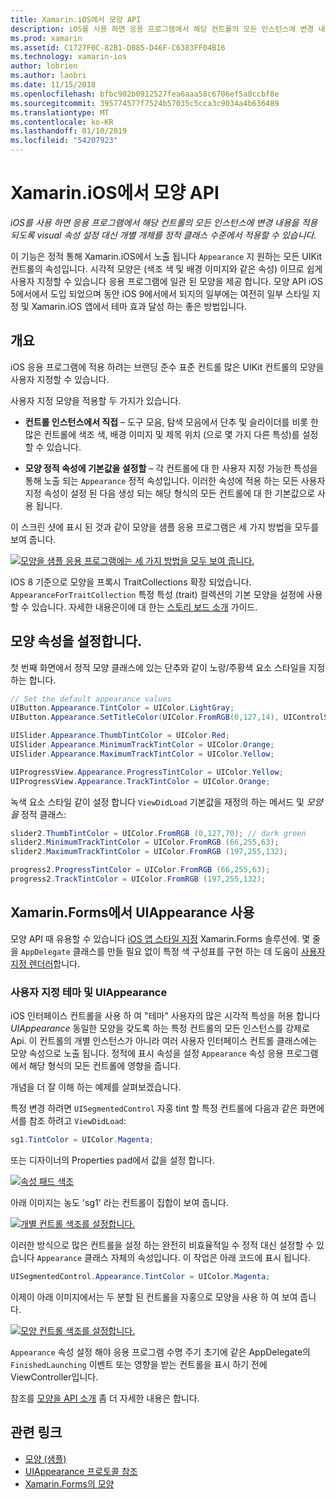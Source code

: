 ```yaml
---
title: Xamarin.iOS에서 모양 API
description: iOS를 사용 하면 응용 프로그램에서 해당 컨트롤의 모든 인스턴스에 변경 내용을 적용 되도록 visual 속성 설정 대신 개별 개체를 정적 클래스 수준에서 적용할 수 있습니다.
ms.prod: xamarin
ms.assetid: C1727F0C-82B1-D085-D46F-C6383FF04B16
ms.technology: xamarin-ios
author: lobrien
ms.author: laobri
ms.date: 11/15/2018
ms.openlocfilehash: bfbc902b0912527fea6aaa58c6706ef5a0ccbf8e
ms.sourcegitcommit: 395774577f7524b57035c5cca3c9034a4b636489
ms.translationtype: MT
ms.contentlocale: ko-KR
ms.lasthandoff: 01/10/2019
ms.locfileid: "54207923"
---
```

# <a name="appearance-api-in-xamarinios"></a>Xamarin.iOS에서 모양 API

_iOS를 사용 하면 응용 프로그램에서 해당 컨트롤의 모든 인스턴스에 변경 내용을 적용 되도록 visual 속성 설정 대신 개별 개체를 정적 클래스 수준에서 적용할 수 있습니다._

이 기능은 정적 통해 Xamarin.iOS에서 노출 됩니다 `Appearance` 지 원하는 모든 UIKit 컨트롤의 속성입니다. 시각적 모양은 (색조 색 및 배경 이미지와 같은 속성) 이므로 쉽게 사용자 지정할 수 있습니다 응용 프로그램에 일관 된 모양을 제공 합니다. 모양 API iOS 5에서에서 도입 되었으며 동안 iOS 9에서에서 되지의 일부에는 여전히 일부 스타일 지정 및 Xamarin.iOS 앱에서 테마 효과 달성 하는 좋은 방법입니다.

## <a name="overview"></a>개요

iOS 응용 프로그램에 적용 하려는 브랜딩 준수 표준 컨트롤 많은 UIKit 컨트롤의 모양을 사용자 지정할 수 있습니다.

사용자 지정 모양을 적용할 두 가지가 있습니다.

- **컨트롤 인스턴스에서 직접** – 도구 모음, 탐색 모음에서 단추 및 슬라이더를 비롯 한 많은 컨트롤에 색조 색, 배경 이미지 및 제목 위치 (으로 몇 가지 다른 특성)를 설정할 수 있습니다.

- **모양 정적 속성에 기본값을 설정할** – 각 컨트롤에 대 한 사용자 지정 가능한 특성을 통해 노출 되는 `Appearance` 정적 속성입니다. 이러한 속성에 적용 하는 모든 사용자 지정 속성이 설정 된 다음 생성 되는 해당 형식의 모든 컨트롤에 대 한 기본값으로 사용 됩니다.

이 스크린 샷에 표시 된 것과 같이 모양을 샘플 응용 프로그램은 세 가지 방법을 모두를 보여 줍니다.

[![](introduction-to-the-appearance-api-images/appearance01-sml.png "모양을 샘플 응용 프로그램에는 세 가지 방법을 모두 보여 줍니다.")](introduction-to-the-appearance-api-images/appearance01.png#lightbox)

IOS 8 기준으로 모양을 프록시 TraitCollections 확장 되었습니다.
 `AppearanceForTraitCollection` 특정 특성 (trait) 컬렉션의 기본 모양을 설정에 사용할 수 있습니다. 자세한 내용은이에 대 한는 [스토리 보드 소개](~/ios/user-interface/storyboards/unified-storyboards.md) 가이드.

## <a name="setting-appearance-properties"></a>모양 속성을 설정합니다.

첫 번째 화면에서 정적 모양 클래스에 있는 단추와 같이 노랑/주황색 요소 스타일을 지정 하는 합니다.

```csharp
// Set the default appearance values
UIButton.Appearance.TintColor = UIColor.LightGray;
UIButton.Appearance.SetTitleColor(UIColor.FromRGB(0,127,14), UIControlState.Normal);

UISlider.Appearance.ThumbTintColor = UIColor.Red;
UISlider.Appearance.MinimumTrackTintColor = UIColor.Orange;
UISlider.Appearance.MaximumTrackTintColor = UIColor.Yellow;

UIProgressView.Appearance.ProgressTintColor = UIColor.Yellow;
UIProgressView.Appearance.TrackTintColor = UIColor.Orange;
```

녹색 요소 스타일 같이 설정 합니다 `ViewDidLoad` 기본값을 재정의 하는 메서드 및 *모양을* 정적 클래스:

```csharp
slider2.ThumbTintColor = UIColor.FromRGB (0,127,70); // dark green
slider2.MinimumTrackTintColor = UIColor.FromRGB (66,255,63);
slider2.MaximumTrackTintColor = UIColor.FromRGB (197,255,132);
```

```csharp
progress2.ProgressTintColor = UIColor.FromRGB (66,255,63);
progress2.TrackTintColor = UIColor.FromRGB (197,255,132);
```

## <a name="using-uiappearance-in-xamarinforms"></a>Xamarin.Forms에서 UIAppearance 사용

모양 API 때 유용할 수 있습니다 [iOS 앱 스타일 지정](~/xamarin-forms/platform/ios/formatting.md#uiappearance) Xamarin.Forms 솔루션에. 몇 줄을 `AppDelegate` 클래스를 만들 필요 없이 특정 색 구성표를 구현 하는 데 도움이 [사용자 지정 렌더러](~/xamarin-forms/app-fundamentals/custom-renderer/index.md)합니다.

### <a name="custom-themes-and-uiappearance"></a>사용자 지정 테마 및 UIAppearance

iOS 인터페이스 컨트롤을 사용 하 여 "테마" 사용자의 많은 시각적 특성을 허용 합니다 *UIAppearance* 동일한 모양을 갖도록 하는 특정 컨트롤의 모든 인스턴스를 강제로 Api. 이 컨트롤의 개별 인스턴스가 아니라 여러 사용자 인터페이스 컨트롤 클래스에는 모양 속성으로 노출 됩니다. 정적에 표시 속성을 설정 `Appearance` 속성 응용 프로그램에서 해당 형식의 모든 컨트롤에 영향을 줍니다.

개념을 더 잘 이해 하는 예제를 살펴보겠습니다.

특정 변경 하려면 `UISegmentedControl` 자홍 tint 할 특정 컨트롤에 다음과 같은 화면에서를 참조 하려고 `ViewDidLoad`:

```csharp
sg1.TintColor = UIColor.Magenta;
```

또는 디자이너의 Properties pad에서 값을 설정 합니다.

[![](introduction-to-the-appearance-api-images/propertiespadtint.png "속성 패드 색조")](introduction-to-the-appearance-api-images/propertiespadtint.png#lightbox)

아래 이미지는 농도 'sg1' 라는 컨트롤이 집합이 보여 줍니다.

[![](introduction-to-the-appearance-api-images/image53.png "개별 컨트롤 색조를 설정합니다.")](introduction-to-the-appearance-api-images/image53.png#lightbox)

이러한 방식으로 많은 컨트롤을 설정 하는 완전히 비효율적일 수 정적 대신 설정할 수 있습니다 `Appearance` 클래스 자체의 속성입니다. 이 작업은 아래 코드에 표시 됩니다.

```csharp
UISegmentedControl.Appearance.TintColor = UIColor.Magenta;
```

이제이 아래 이미지에서는 두 분할 된 컨트롤을 자홍으로 모양을 사용 하 여 보여 줍니다.

[![](introduction-to-the-appearance-api-images/image54.png "모양 컨트롤 색조를 설정합니다.")](introduction-to-the-appearance-api-images/image54.png#lightbox)

`Appearance` 속성 설정 해야 응용 프로그램 수명 주기 초기에 같은 AppDelegate의 `FinishedLaunching` 이벤트 또는 영향을 받는 컨트롤을 표시 하기 전에 ViewController입니다.

참조를 [모양을 API 소개](~/ios/user-interface/ios-ui/introduction-to-the-appearance-api.md) 좀 더 자세한 내용은 합니다.

## <a name="related-links"></a>관련 링크

- [모양 (샘플)](https://developer.xamarin.com/samples/monotouch/Appearance/)
- [UIAppearance 프로토콜 참조](https://developer.apple.com/library/ios/documentation/UIKit/Reference/UIAppearance_Protocol/)
- [Xamarin.Forms의 모양](~/xamarin-forms/platform/ios/formatting.md#uiappearance)
